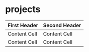 # projects

| First Header  | Second Header |
| ------------- | ------------- |
| Content Cell  | Content Cell  |
| Content Cell  | Content Cell  |
